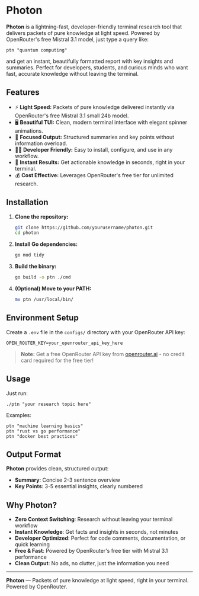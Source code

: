 # Photon

**Photon** is a lightning-fast, developer-friendly terminal research tool that delivers packets of pure knowledge at light speed. Powered by OpenRouter's free Mistral 3.1 model, just type a query like:

```
ptn "quantum computing"
```

and get an instant, beautifully formatted report with key insights and summaries. Perfect for developers, students, and curious minds who want fast, accurate knowledge without leaving the terminal.

## Features
- ⚡ **Light Speed:** Packets of pure knowledge delivered instantly via OpenRouter's free Mistral 3.1 small 24b model.
- 🖥️ **Beautiful TUI:** Clean, modern terminal interface with elegant spinner animations.
- 🎯 **Focused Output:** Structured summaries and key points without information overload.
- 🧑‍💻 **Developer Friendly:** Easy to install, configure, and use in any workflow.
- 🚀 **Instant Results:** Get actionable knowledge in seconds, right in your terminal.
- 💰 **Cost Effective:** Leverages OpenRouter's free tier for unlimited research.

## Installation

1. **Clone the repository:**
   ```sh
   git clone https://github.com/yourusername/photon.git
   cd photon
   ```

2. **Install Go dependencies:**
   ```sh
   go mod tidy
   ```

3. **Build the binary:**
   ```sh
   go build -o ptn ./cmd
   ```

4. **(Optional) Move to your PATH:**
   ```sh
   mv ptn /usr/local/bin/
   ```

## Environment Setup

Create a `.env` file in the `configs/` directory with your OpenRouter API key:

```
OPEN_ROUTER_KEY=your_openrouter_api_key_here
```

> **Note:** Get a free OpenRouter API key from [openrouter.ai](https://openrouter.ai) - no credit card required for the free tier!

## Usage

Just run:

```
./ptn "your research topic here"
```

Examples:
```
ptn "machine learning basics"
ptn "rust vs go performance"
ptn "docker best practices"
```

## Output Format

**Photon** provides clean, structured output:
- **Summary**: Concise 2-3 sentence overview
- **Key Points**: 3-5 essential insights, clearly numbered

## Why Photon?
- **Zero Context Switching**: Research without leaving your terminal workflow
- **Instant Knowledge**: Get facts and insights in seconds, not minutes
- **Developer Optimized**: Perfect for code comments, documentation, or quick learning
- **Free & Fast**: Powered by OpenRouter's free tier with Mistral 3.1 performance
- **Clean Output**: No ads, no clutter, just the information you need

---

**Photon** — Packets of pure knowledge at light speed, right in your terminal. Powered by OpenRouter. 